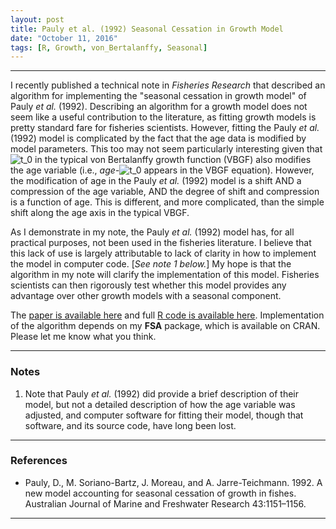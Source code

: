 ```yaml
---
layout: post
title: Pauly et al. (1992) Seasonal Cessation in Growth Model
date: "October 11, 2016"
tags: [R, Growth, von_Bertalanffy, Seasonal]
---
```





----

I recently published a technical note in *Fisheries Research* that described an algorithm for implementing the "seasonal cessation in growth model" of Pauly *et al.* (1992).  Describing an algorithm for a growth model does not seem like a useful contribution to the literature, as fitting growth models is pretty standard fare for fisheries scientists.  However, fitting the Pauly *et al.* (1992) model is complicated by the fact that the age data is modified by model parameters.  This too may not seem particularly interesting given that ![t_0](http://derekogle.com/fishR/img/t_0.jpg) in the typical von Bertalanffy growth function (VBGF) also modifies the age variable (i.e., *age-*![t_0](http://derekogle.com/fishR/img/t_0.jpg) appears in the VBGF equation).  However, the modification of age in the Pauly *et al.* (1992) model is a shift AND a compression of the age variable, AND the degree of shift and compression is a function of age.  This is different, and more complicated, than the simple shift along the age axis in the typical VBGF.

As I demonstrate in my note, the Pauly *et al.* (1992) model has, for all practical purposes, not been used in the fisheries literature. I believe that this lack of use is largely attributable to lack of clarity in how to implement the model in computer code. [*See note 1 below.*] My hope is that the algorithm in my note will clarify the implementation of this model.  Fisheries scientists can then rigorously test whether this model provides any advantage over other growth models with a seasonal component.

The [paper is available here](http://derekogle.com/resources/pubs/Ogle_2017_PaulyetalModel.pdf) and full [R code is available here](http://derekogle.com/resources/pubs/SeasonalGrowth_Analysis.R). Implementation of the algorithm depends on my **FSA** package, which is available on CRAN. Please let me know what you think.

----

### Notes

1. Note that Pauly *et al.* (1992) did provide a brief description of their model, but not a detailed description of how the age variable was adjusted, and computer software for fitting their model, though that software, and its source code, have long been lost.

----

### References

* Pauly, D., M. Soriano-Bartz, J. Moreau, and A. Jarre-Teichmann. 1992. A new model accounting for seasonal cessation of growth in fishes. Australian Journal of Marine and Freshwater Research 43:1151–1156.

----
